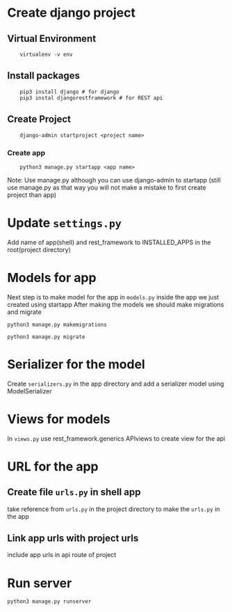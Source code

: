 # Create django project

## Virtual Environment

```
    virtualenv -v env
```

## Install packages
```
    pip3 install django # for django
    pip3 instal djangorestframework # for REST api
```
## Create Project

```
    django-admin startproject <project name>
```

### Create app

```
    python3 manage.py startapp <app name>
```
Note: Use manage.py although you can use django-admin to startapp (still use manage.py as that way you will not make a mistake to first create project than app)
# Update `settings.py`

Add name of app(shell) and rest_framework to INSTALLED_APPS in the root(project directory)

# Models for app

Next step is to make model for the app in `models.py` inside the app we just created using startapp
After making the models we should make migrations and migrate

```
python3 manage.py makemigrations

python3 manage.py migrate
```
# Serializer for the model

Create `serializers.py` in the app directory and add a serializer model using ModelSerializer

# Views for models

In `views.py` use rest_framework.generics APIviews to create view for the api

# URL for the app

## Create file `urls.py` in shell app
take reference from `urls.py` in the project directory to make the `urls.py` in the app

## Link app urls with project urls
include app urls in api route of project

# Run server
```
python3 manage.py runserver
```







